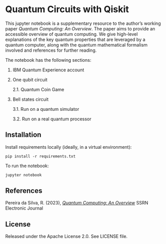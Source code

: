 # Quantum Circuits with Qiskit

This jupyter notebook is a supplementary resource to the author’s working paper  _Quantum Computing: An Overview_. The paper aims to provide an accessible overview of quantum computing. We give high-level explanations of the key quantum properties that are leveraged by a quantum computer, along with the quantum mathematical formalism involved and references for further reading.

The notebook has the following sections:
  
   1. IBM Quantum Experience account 
   
   2. One qubit circuit
   
       2.1. Quantum Coin Game
       
   3. Bell states circuit
   
       3.1. Run on a quantum simulator
       
       3.2. Run on a real quantum processor


## Installation



Install requirements locally (ideally, in a virtual environment):

    pip install -r requirements.txt



To run the notebook:

```bash
jupyter notebook
```

<!--- [^1]: Leap's IDE, which runs VS Code, does not support all notebook extensions. --->

## References

Pereira da Silva, R. (2023), [_Quantum Computing: An Overview_](http://dx.doi.org/10.2139/ssrn.4347584) SSRN Electronic Journal
 
## License

Released under the Apache License 2.0. See LICENSE file.
